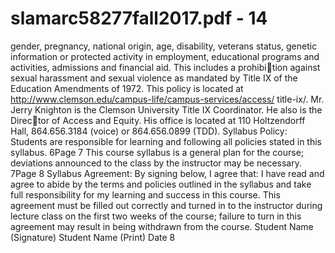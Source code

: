 # slamarc58277fall2017.pdf - 14

gender, pregnancy, national origin, age, disability, veterans status, genetic information or protected activity
in employment, educational programs and activities, admissions and financial aid. This includes a prohibition against sexual harassment and sexual violence as mandated by Title IX of the Education Amendments
of 1972. This policy is located at http://www.clemson.edu/campus-life/campus-services/access/
title-ix/. Mr. Jerry Knighton is the Clemson University Title IX Coordinator. He also is the Director of Access and Equity. His office is located at 110 Holtzendorff Hall, 864.656.3184 (voice) or 864.656.0899
(TDD).
Syllabus Policy: Students are responsible for learning and following all policies stated in this syllabus.
6Page 7
This course syllabus is a general plan for the course; deviations announced to the class by the instructor
may be necessary.
7Page 8
Syllabus Agreement:
By signing below, I agree that:
I have read and agree to abide by the terms and policies outlined in the syllabus and take full responsibility
for my learning and success in this course. This agreement must be filled out correctly and turned in to the
instructor during lecture class on the first two weeks of the course; failure to turn in this agreement may
result in being withdrawn from the course.
Student Name (Signature)
Student Name (Print)
Date
8